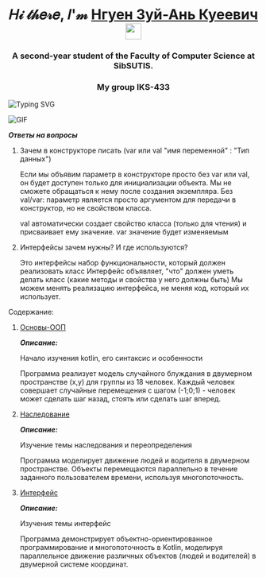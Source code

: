 ﻿<h1 align="center">𝐻𝒾 𝓉𝒽𝑒𝓇𝑒, 𝐼'𝓂 <a href="https://t.me/Cocosik1558" target="_blank">Нгуен Зуй-Ань Куеевич</a> 
<img src="https://github.com/blackcater/blackcater/raw/main/images/Hi.gif" height="32"/></h1>
<h3 align="center">A second-year student of the Faculty of Computer Science at SibSUTIS.</h3>
<h3 align="center">My group IKS-433</h3>
<img src="https://readme-typing-svg.demolab.com?font=Fira+Code&pause=1000&width=435&lines=We+are+making+the+future+better." alt="Typing SVG" />

![GIF](https://github.com/Darkness1853/Pictures/blob/main/R%20(1).gif)

***Ответы на вопросы***

1. Зачем в конструкторе писать (var или val "имя переменной" : "Тип данных")

   Если мы объявим параметр в конструкторе просто без var или val, он будет доступен только для инициализации объекта.
   Мы не сможете обращаться к нему после создания экземпляра.
Без val/var: параметр является просто аргументом для передачи в конструктор, но не свойством класса.

   val автоматически создает свойство класса (только для чтения) и присваивает ему значение.
   var значение будет изменяемым
   
   
3. Интерфейсы зачем нужны? И где используются?

   Это интерфейсы набор функциональности, который должен реализовать класс
   Интерфейс объявляет, "что" должен уметь делать класс (какие методы и свойства у него должны быть)
   Мы можем менять реализацию интерфейса, не меняя код, который их использует.

Содержание:
1. [Основы-ООП](https://github.com/Darkness1853/Android-Project/tree/%D0%9E%D1%81%D0%BD%D0%BE%D0%B2%D1%8B-%D0%9E%D0%9E%D0%9F.-%E2%80%9C%D0%A5%D0%BE%D0%B4%D1%8F%D1%87%D0%B8%D0%B9%E2%80%9D)
   
   ***Описание:***

   Начало изучения kotlin, его синтаксис и особенности
   
   Программа реализует модель случайного блуждания в двумерном пространстве (x,y) для группы из 18 человек. Каждый человек совершает случайные перемещения c шагом (-1;0;1) -       человек может сделать шаг назад, стоять или сделать шаг вперед.

3. [Наследование](https://github.com/Darkness1853/Android-Project/tree/Наследование)
   
   ***Описание:***

   Изучение темы  наследования и переопределения
   
   Программа моделирует движение людей и водителя в двумерном пространстве. Объекты перемещаются параллельно в течение заданного пользователем времени, используя многопоточность.

5. [Интерфейс](https://github.com/Darkness1853/Android-Project/tree/%D0%B8%D0%BD%D1%82%D0%B5%D1%80%D1%84%D0%B5%D0%B9%D1%81?tab=readme-ov-file#)

   ***Описание:***

   Изучения темы интерфейс
   
   Программа демонстрирует объектно-ориентированное программирование и многопоточность в Kotlin, моделируя параллельное движение различных объектов (людей и водителей) в двумерной системе координат.




